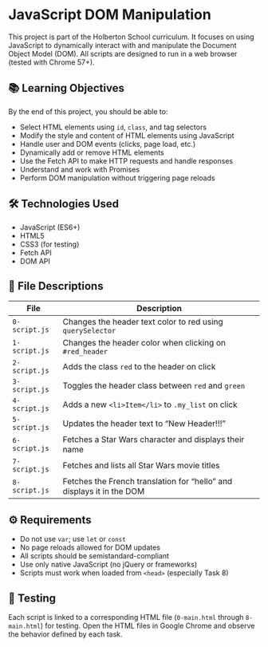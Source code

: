 # JavaScript DOM Manipulation

This project is part of the Holberton School curriculum. It focuses on using JavaScript to dynamically interact with and manipulate the Document Object Model (DOM). All scripts are designed to run in a web browser (tested with Chrome 57+).

## 📚 Learning Objectives

By the end of this project, you should be able to:

- Select HTML elements using `id`, `class`, and tag selectors
- Modify the style and content of HTML elements using JavaScript
- Handle user and DOM events (clicks, page load, etc.)
- Dynamically add or remove HTML elements
- Use the Fetch API to make HTTP requests and handle responses
- Understand and work with Promises
- Perform DOM manipulation without triggering page reloads

## 🛠️ Technologies Used

- JavaScript (ES6+)
- HTML5
- CSS3 (for testing)
- Fetch API
- DOM API

## 📁 File Descriptions

| File            | Description |
|-----------------|-------------|
| `0-script.js`   | Changes the header text color to red using `querySelector` |
| `1-script.js`   | Changes the header color when clicking on `#red_header` |
| `2-script.js`   | Adds the class `red` to the header on click |
| `3-script.js`   | Toggles the header class between `red` and `green` |
| `4-script.js`   | Adds a new `<li>Item</li>` to `.my_list` on click |
| `5-script.js`   | Updates the header text to “New Header!!!” |
| `6-script.js`   | Fetches a Star Wars character and displays their name |
| `7-script.js`   | Fetches and lists all Star Wars movie titles |
| `8-script.js`   | Fetches the French translation for “hello” and displays it in the DOM |

## ⚙️ Requirements

- Do not use `var`; use `let` or `const`
- No page reloads allowed for DOM updates
- All scripts should be semistandard-compliant
- Use only native JavaScript (no jQuery or frameworks)
- Scripts must work when loaded from `<head>` (especially Task 8)

## 🧪 Testing

Each script is linked to a corresponding HTML file (`0-main.html` through `8-main.html`) for testing. Open the HTML files in Google Chrome and observe the behavior defined by each task.



